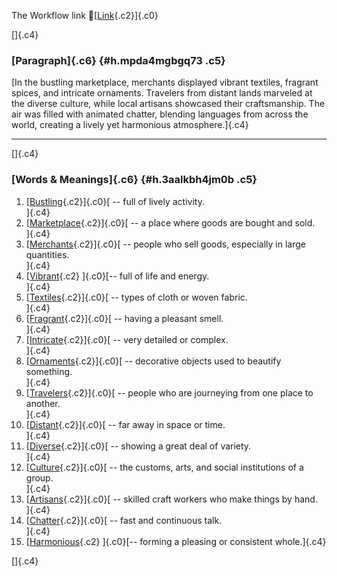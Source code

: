 The Workflow link
👏[[Link](https://www.google.com/url?q=http://www.google.com&sa=D&source=editors&ust=1756891780079755&usg=AOvVaw0upPRWbEet75CCqRVcALR1){.c2}]{.c0}

[]{.c4}

### [Paragraph]{.c6} {#h.mpda4mgbgq73 .c5}

[In the bustling marketplace, merchants displayed vibrant textiles,
fragrant spices, and intricate ornaments. Travelers from distant lands
marveled at the diverse culture, while local artisans showcased their
craftsmanship. The air was filled with animated chatter, blending
languages from across the world, creating a lively yet harmonious
atmosphere.]{.c4}

------------------------------------------------------------------------

[]{.c4}

### [Words & Meanings]{.c6} {#h.3aalkbh4jm0b .c5}

1.  [[Bustling](https://www.google.com/url?q=http://www.google.com&sa=D&source=editors&ust=1756891780082141&usg=AOvVaw1VlZuk9sSnCg3gvS5rlt9x){.c2}]{.c0}[ --
    full of lively activity.\
    ]{.c4}
2.  [[Marketplace](https://www.google.com/url?q=http://www.google.com&sa=D&source=editors&ust=1756891780082877&usg=AOvVaw14X0abhWhG1_ASHO2cWSbD){.c2}]{.c0}[ --
    a place where goods are bought and sold.\
    ]{.c4}
3.  [[Merchants](https://www.google.com/url?q=http://www.google.com&sa=D&source=editors&ust=1756891780083547&usg=AOvVaw0Ypu4Tq5bt1ocwCitHGkDi){.c2}]{.c0}[ --
    people who sell goods, especially in large quantities.\
    ]{.c4}
4.  [[Vibrant](https://www.google.com/url?q=http://www.google.com&sa=D&source=editors&ust=1756891780084160&usg=AOvVaw07OI93dvGHhcyz-z5JQaQB){.c2}
    ]{.c0}[-- full of life and energy.\
    ]{.c4}
5.  [[Textiles](https://www.google.com/url?q=http://www.google.com&sa=D&source=editors&ust=1756891780084702&usg=AOvVaw007oEic4sX7NAn-h2swvBt){.c2}]{.c0}[ --
    types of cloth or woven fabric.\
    ]{.c4}
6.  [[Fragrant](https://www.google.com/url?q=http://www.google.com&sa=D&source=editors&ust=1756891780085221&usg=AOvVaw16RXKVHLGcZcI-wrhdOh63){.c2}]{.c0}[ --
    having a pleasant smell.\
    ]{.c4}
7.  [[Intricate](https://www.google.com/url?q=http://www.google.com&sa=D&source=editors&ust=1756891780085814&usg=AOvVaw0OV05h84JChveZbS-goJr1){.c2}]{.c0}[ --
    very detailed or complex.\
    ]{.c4}
8.  [[Ornaments](https://www.google.com/url?q=http://www.google.com&sa=D&source=editors&ust=1756891780086326&usg=AOvVaw2NcOlotIPZeG_JGq2Jprb-){.c2}]{.c0}[ --
    decorative objects used to beautify something.\
    ]{.c4}
9.  [[Travelers](https://www.google.com/url?q=http://www.google.com&sa=D&source=editors&ust=1756891780086914&usg=AOvVaw1AFlhCJW1Zi-Bk8AEJxnMF){.c2}]{.c0}[ --
    people who are journeying from one place to another.\
    ]{.c4}
10. [[Distant](https://www.google.com/url?q=http://www.google.com&sa=D&source=editors&ust=1756891780087560&usg=AOvVaw0mwuhhzQOS3J_Bep91IGtG){.c2}]{.c0}[ --
    far away in space or time.\
    ]{.c4}
11. [[Diverse](https://www.google.com/url?q=http://www.google.com&sa=D&source=editors&ust=1756891780088063&usg=AOvVaw0Rp4cRLxHQtTFA0SoUk4oo){.c2}]{.c0}[ --
    showing a great deal of variety.\
    ]{.c4}
12. [[Culture](https://www.google.com/url?q=http://www.google.com&sa=D&source=editors&ust=1756891780088632&usg=AOvVaw1Z7t_V-Hza14U473loe85v){.c2}]{.c0}[ --
    the customs, arts, and social institutions of a group.\
    ]{.c4}
13. [[Artisans](https://www.google.com/url?q=http://www.google.com&sa=D&source=editors&ust=1756891780089276&usg=AOvVaw1XwPCIFIQFLEQHxqBrxhwC){.c2}]{.c0}[ --
    skilled craft workers who make things by hand.\
    ]{.c4}
14. [[Chatter](https://www.google.com/url?q=http://www.google.com&sa=D&source=editors&ust=1756891780089903&usg=AOvVaw1Z4ee4RaTDBRudsN4eFDfv){.c2}]{.c0}[ --
    fast and continuous talk.\
    ]{.c4}
15. [[Harmonious](https://www.google.com/url?q=http://www.google.com&sa=D&source=editors&ust=1756891780090412&usg=AOvVaw0eFy_i3TqPx9UGOZ03Ye-l){.c2}
    ]{.c0}[-- forming a pleasing or consistent whole.]{.c4}

[]{.c4}
